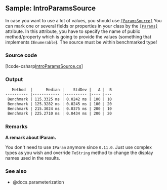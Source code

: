 ﻿---
uid: BenchmarkDotNet.Samples.IntroParamsSource
---

## Sample: IntroParamsSource

In case you want to use a lot of values, you should use
  [`[ParamsSource]`](xref:BenchmarkDotNet.Attributes.ParamsSourceAttribute)
You can mark one or several fields or properties in your class by the
  [`[Params]`](xref:BenchmarkDotNet.Attributes.ParamsAttribute) attribute.
In this attribute, you have to specify the name of public method/property which is going to provide the values
  (something that implements `IEnumerable`).
The source must be within benchmarked type!

### Source code

[!code-csharp[IntroParamsSource.cs](../../../samples/BenchmarkDotNet.Samples/IntroParamsSource.cs)]

### Output

```markdown
   Method  |      Median |    StdDev |   A |  B
---------- |------------ |---------- |---- |---
 Benchmark | 115.3325 ms | 0.0242 ms | 100 | 10
 Benchmark | 125.3282 ms | 0.0245 ms | 100 | 20
 Benchmark | 215.3024 ms | 0.0375 ms | 200 | 10
 Benchmark | 225.2710 ms | 0.0434 ms | 200 | 20
```

### Remarks

**A remark about IParam.**

You don't need to use `IParam` anymore since `0.11.0`.
Just use complex types as you wish and override `ToString` method to change the display names used in the results.


### See also

* @docs.parameterization